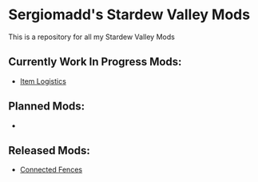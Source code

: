 # Sergiomadd's Stardew Valley Mods
This is a repository for all my Stardew Valley Mods

## Currently Work In Progress Mods:
- [Item Logistics](https://github.com/sergiomadd/StardewValleyMods/edit/main/ItemLogistics)


## Planned Mods:
- 

## Released Mods:
- [Connected Fences](https://github.com/sergiomadd/StardewValleyMods/edit/main/ConnectedFences)


